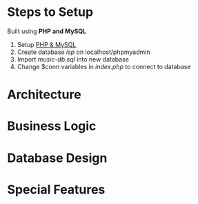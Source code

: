 # Steps to Setup
Built using **PHP and MySQL**

1. Setup [PHP & MySQL](https://www.apachefriends.org/download.html)
2. Create database *isp* on localhost/phpmyadmin
3. Import *music-db.sql* into new database
4. Change $conn variables in *index.php* to connect to database


# Architecture

# Business Logic

# Database Design

# Special Features
